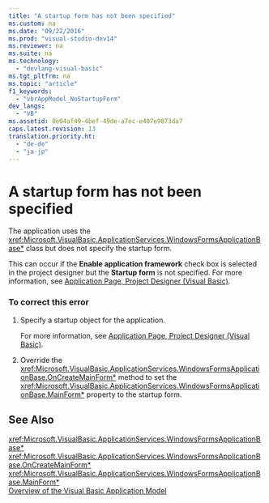 ```yaml
---
title: "A startup form has not been specified"
ms.custom: na
ms.date: "09/22/2016"
ms.prod: "visual-studio-dev14"
ms.reviewer: na
ms.suite: na
ms.technology: 
  - "devlang-visual-basic"
ms.tgt_pltfrm: na
ms.topic: "article"
f1_keywords: 
  - "vbrAppModel_NoStartupForm"
dev_langs: 
  - "VB"
ms.assetid: 8e04af49-4bef-49de-a7ec-e407e9873da7
caps.latest.revision: 13
translation.priority.ht: 
  - "de-de"
  - "ja-jp"
---
```

# A startup form has not been specified
The application uses the <xref:Microsoft.VisualBasic.ApplicationServices.WindowsFormsApplicationBase*> class but does not specify the startup form.  
  
 This can occur if the **Enable application framework** check box is selected in the project designer but the **Startup form** is not specified. For more information, see [Application Page, Project Designer (Visual Basic)](../vs140/application-page--project-designer--visual-basic-.md).  
  
### To correct this error  
  
1.  Specify a startup object for the application.  
  
     For more information, see [Application Page, Project Designer (Visual Basic)](../vs140/application-page--project-designer--visual-basic-.md).  
  
2.  Override the <xref:Microsoft.VisualBasic.ApplicationServices.WindowsFormsApplicationBase.OnCreateMainForm*> method to set the <xref:Microsoft.VisualBasic.ApplicationServices.WindowsFormsApplicationBase.MainForm*> property to the startup form.  
  
## See Also  
 <xref:Microsoft.VisualBasic.ApplicationServices.WindowsFormsApplicationBase*>   
 <xref:Microsoft.VisualBasic.ApplicationServices.WindowsFormsApplicationBase.OnCreateMainForm*>   
 <xref:Microsoft.VisualBasic.ApplicationServices.WindowsFormsApplicationBase.MainForm*>   
 [Overview of the Visual Basic Application Model](../vs140/overview-of-the-visual-basic-application-model.md)